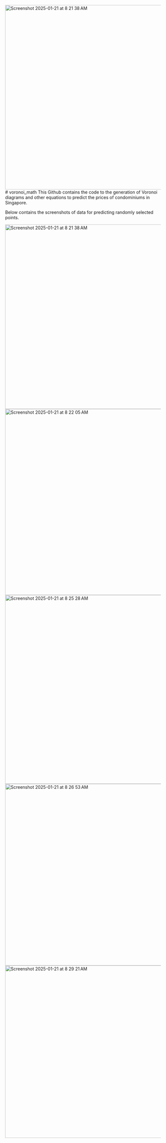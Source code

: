 <img width="595" alt="Screenshot 2025-01-21 at 8 21 38 AM" src="https://github.com/user-attachments/assets/91723cdf-9213-495b-bcf9-bc2a8bfc0c73" /># voronoi_math
This Github contains the code to the generation of Voronoi diagrams and other equations to predict the prices of condominiums in Singapore. 

Below contains the screenshots of data for predicting randomly selected points. 

<img width="595" alt="Screenshot 2025-01-21 at 8 21 38 AM" src="https://github.com/user-attachments/assets/9bef36c6-fb93-4523-a010-0b5fa7177d06" />
<img width="600" alt="Screenshot 2025-01-21 at 8 22 05 AM" src="https://github.com/user-attachments/assets/16ea2c2c-36d6-43a7-a24b-af6e1a66df3e" />
<img width="609" alt="Screenshot 2025-01-21 at 8 25 28 AM" src="https://github.com/user-attachments/assets/d7aca44c-7e9a-4390-a014-58df02d01025" />
<img width="586" alt="Screenshot 2025-01-21 at 8 26 53 AM" src="https://github.com/user-attachments/assets/76053db3-db6a-4539-b620-72926085fe4a" />
<img width="556" alt="Screenshot 2025-01-21 at 8 29 21 AM" src="https://github.com/user-attachments/assets/729947eb-0788-4c0a-9a29-98410a6e3e6d" />
